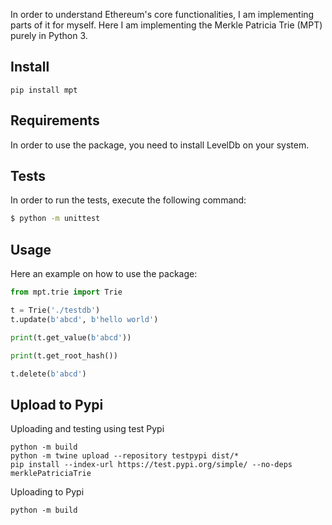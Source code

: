 In order to understand Ethereum's core functionalities, I am implementing parts of it for myself. Here I am implementing
the Merkle Patricia Trie (MPT) purely in Python 3.

## Install

```shell
pip install mpt
```

## Requirements

In order to use the package, you need to install LevelDb on your system.

## Tests

In order to run the tests, execute the following command:
```bash
$ python -m unittest
```
## Usage

Here an example on how to use the package:
```python
from mpt.trie import Trie

t = Trie('./testdb')
t.update(b'abcd', b'hello world')

print(t.get_value(b'abcd'))

print(t.get_root_hash())

t.delete(b'abcd')
```

## Upload to Pypi

Uploading and testing using test Pypi

```shell
python -m build
python -m twine upload --repository testpypi dist/*
pip install --index-url https://test.pypi.org/simple/ --no-deps merklePatriciaTrie   
```

Uploading to Pypi
```shell
python -m build
```